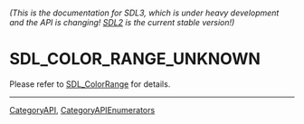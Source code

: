 ###### (This is the documentation for SDL3, which is under heavy development and the API is changing! [SDL2](https://wiki.libsdl.org/SDL2/) is the current stable version!)
# SDL_COLOR_RANGE_UNKNOWN

Please refer to [SDL_ColorRange](SDL_ColorRange) for details.

----
[CategoryAPI](CategoryAPI), [CategoryAPIEnumerators](CategoryAPIEnumerators)

